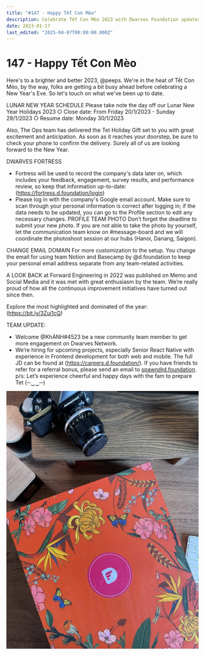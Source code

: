 ```yaml
---
title: "#147 - Happy Tết Con Mèo"
description: Celebrate Tết Con Mèo 2023 with Dwarves Foundation updates on Lunar New Year schedules, team news, new email domains, and job openings in React Native development.
date: 2023-01-17
last_edited: "2025-04-07T00:00:00.000Z"
---
```


# 147 - Happy Tết Con Mèo

Here's to a brighter and better 2023, @peeps. We're in the heat of Tết Con Mèo, by the way, folks are getting a bit busy ahead before celebrating a New Year's Eve. So let's touch on what we've been up to date.

LUNAR NEW YEAR SCHEDULE
Please take note the day off our Lunar New Year Holidays 2023
○ Close date: From Friday 20/1/2023 - Sunday 29/1/2023
○ Resume date: Monday 30/1/2023

Also, The Ops team has delivered the Tet Holiday Gift set to you with great excitement and anticipation. As soon as it reaches your doorstep, be sure to check your phone to confirm the delivery. Surely all of us are looking forward to the New Year.

DWARVES FORTRESS

- Fortress will be used to record the company's data later on, which includes your feedback, engagement, survey results, and performance review, so keep that information up-to-date: (<https://fortress.d.foundation/login>)
- Please log in with the company's Google email account. Make sure to scan through your personal information is correct after logging in; if the data needs to be updated, you can go to the Profile section to edit any necessary changes.
  PROFILE TEAM PHOTO
  Don’t forget the deadline to submit your new photo. If you are not able to take the photo by yourself, let the communication team know on #message-board and we will coordinate the photoshoot session at our hubs (Hanoi, Danang, Saigon).

CHANGE EMAIL DOMAIN
For more customization to the setup. You change the email for using team Notion and Basecamp by @d.foundation to keep your personal email address separate from any team-related activities.

A LOOK BACK at Forward Engineering in 2022 was published on Memo and Social Media and it was met with great enthusiasm by the team. We’re really proud of how all the continuous improvement initiatives have turned out since then.

Explore the most highlighted and dominated of the year: (<https://bit.ly/3Zui1cQ>)

TEAM UPDATE:

- Welcome @KhÁNH#4523 be a new community team member to get more engagement on Dwarves Network.
- We’re hiring for upcoming projects, especially Senior React Native with experience in Frontend development for both web and mobile. The full JD can be found at (<https://careers.d.foundation/>). If you have friends to refer for a referral bonus, please send an email to <spawn@d.foundation>.
  p/s: Let’s experience cheerful and happy days with the fam to prepare Tet (─‿‿─)

![](assets/notion-image-1744007333285-0lrju.webp)

